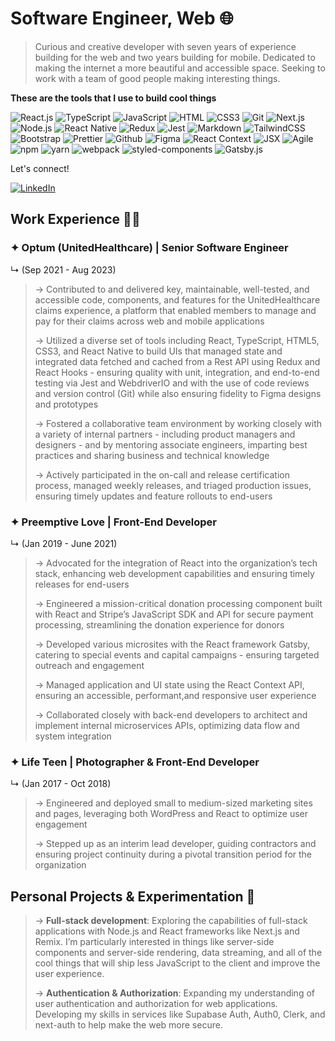 # Software Engineer, Web 🌐

> Curious and creative developer with seven years of experience building for the web and two years building for mobile. Dedicated to making the internet a more beautiful and accessible space. Seeking to work with a team of good people making interesting things.

**These are the tools that I use to build cool things**

![React.js](https://img.shields.io/badge/React.js-0081CB?style=flat-square&logo=react&logoColor=61DAFB)
![TypeScript](https://img.shields.io/badge/TypeScript-007ACC?style=flat-square&logo=typescript&logoColor=white)
![JavaScript](https://img.shields.io/badge/JavaScript-F7DF1E?style=flat-square&logo=javascript&logoColor=black)
![HTML](https://img.shields.io/badge/HTML5-E34F26?style=flat-square&logo=html5&logoColor=white)
![CSS3](https://img.shields.io/badge/CSS3-1572B6?style=flat-square&logo=css3&logoColor=white)
![Git](https://img.shields.io/badge/Git-F05032?style=flat-square&logo=git&logoColor=white)
![Next.js](https://img.shields.io/badge/Next.js-000000?style=flat-square&logo=next.js&logoColor=white)
![Node.js](https://img.shields.io/badge/Node.js-43853D?style=flat-square&logo=node.js&logoColor=white)
![React Native](https://img.shields.io/badge/React_Native-0081CB?style=flat-square&logo=react&logoColor=61DAFB)
![Redux](https://img.shields.io/badge/Redux-593D88?style=flat-square&logo=redux&logoColor=white)
![Jest](https://img.shields.io/badge/Jest-C21325?style=flat-square&logo=jest&logoColor=white)
![Markdown](https://img.shields.io/badge/Markdown-000000?style=flat-square&logo=markdown&logoColor=white)
![TailwindCSS](https://img.shields.io/badge/Tailwind_CSS-38B2AC?style=flat-square&logo=tailwind-css&logoColor=white)
![Bootstrap](https://img.shields.io/badge/Bootstrap-563D7C?style=flat-square&logo=bootstrap&logoColor=white)
![Prettier](https://img.shields.io/badge/Prettier-F7B93E?style=flat-square&logo=prettier&logoColor=white)
![Github](https://img.shields.io/badge/Github-181717?style=flat-square&logo=github&logoColor=white)
![Figma](https://img.shields.io/badge/Figma-F24E1E?style=flat-square&logo=figma&logoColor=white)
![React Context](https://img.shields.io/badge/React_Context-0081CB?style=flat-square&logo=react&logoColor=61DAFB)
![JSX](https://img.shields.io/badge/JSX-0081CB?style=flat-square&logo=react&logoColor=61DAFB)
![Agile](https://img.shields.io/badge/Agile-0095D5?style=flat-square&logo=jira-software&logoColor=white)
![npm](https://img.shields.io/badge/npm-CB3837?style=flat-square&logo=npm&logoColor=white)
![yarn](https://img.shields.io/badge/yarn-2C8EBB?style=flat-square&logo=yarn&logoColor=white)
![webpack](https://img.shields.io/badge/webpack-8DD6F9?style=flat-square&logo=webpack&logoColor=black)
![styled-components](https://img.shields.io/badge/styled_components-DB7093?style=flat-square&logo=styled-components&logoColor=white)
![Gatsby.js](https://img.shields.io/badge/Gatsby.js-663399?style=flat-square&logo=gatsby&logoColor=white)

Let's connect!

[![LinkedIn](https://img.shields.io/badge/LinkedIn-0077B5?style=flat-square&logo=linkedin&logoColor=white)](https://www.linkedin.com/in/joesanchezjr)

## Work Experience 👨‍💻

### ✦ **Optum (UnitedHealthcare)** | Senior Software Engineer 

↳ (Sep 2021 - Aug 2023)
> → Contributed to and delivered key, maintainable, well-tested, and accessible code, components, and features for the UnitedHealthcare claims experience, a platform that enabled members to manage and pay for their claims across web and mobile applications
>
> → Utilized a diverse set of tools including React, TypeScript, HTML5, CSS3, and React Native to build UIs that managed state and integrated data fetched and cached from a Rest API using Redux and React Hooks - ensuring quality with unit, integration, and end-to-end testing via Jest and WebdriverIO and with the use of code reviews and version control (Git) while also ensuring fidelity to Figma designs and prototypes
>
> → Fostered a collaborative team environment by working closely with a variety of internal partners - including product managers and designers - and by mentoring associate engineers, imparting best practices and sharing business and technical knowledge
>
> → Actively participated in the on-call and release certification process, managed weekly releases, and triaged production issues, ensuring timely updates and feature rollouts to end-users

### ✦ **Preemptive Love** | Front-End Developer 

↳ (Jan 2019 - June 2021)
> → Advocated for the integration of React into the organization’s tech stack, enhancing web development capabilities and ensuring timely releases for end-users
>
> → Engineered a mission-critical donation processing component built with React and Stripe’s JavaScript SDK and API for secure payment processing, streamlining the donation experience for donors
>
> → Developed various microsites with the React framework Gatsby, catering to special events and capital campaigns - ensuring targeted outreach and engagement
>
> → Managed application and UI state using the React Context API, ensuring an accessible, performant,and responsive user experience
>
> → Collaborated closely with back-end developers to architect and implement internal microservices APIs, optimizing data flow and system integration

### ✦ **Life Teen** | Photographer & Front-End Developer

↳  (Jan 2017 - Oct 2018)
> → Engineered and deployed small to medium-sized marketing sites and pages, leveraging both WordPress and React to optimize user engagement
>
> → Stepped up as an interim lead developer, guiding contractors and ensuring project continuity during a pivotal transition period for the organization

## Personal Projects & Experimentation 🧪
> → **Full-stack development**:  Exploring the capabilities of full-stack applications with Node.js and React frameworks like Next.js and Remix. I’m particularly interested in things like server-side components and server-side rendering, data streaming, and all of the cool things that will ship less JavaScript to the client and improve the user experience.
>
> → **Authentication & Authorization**: Expanding my understanding of user authentication and authorization for web applications. Developing my skills in services like Supabase Auth, Auth0, Clerk, and next-auth to help make the web more secure.
